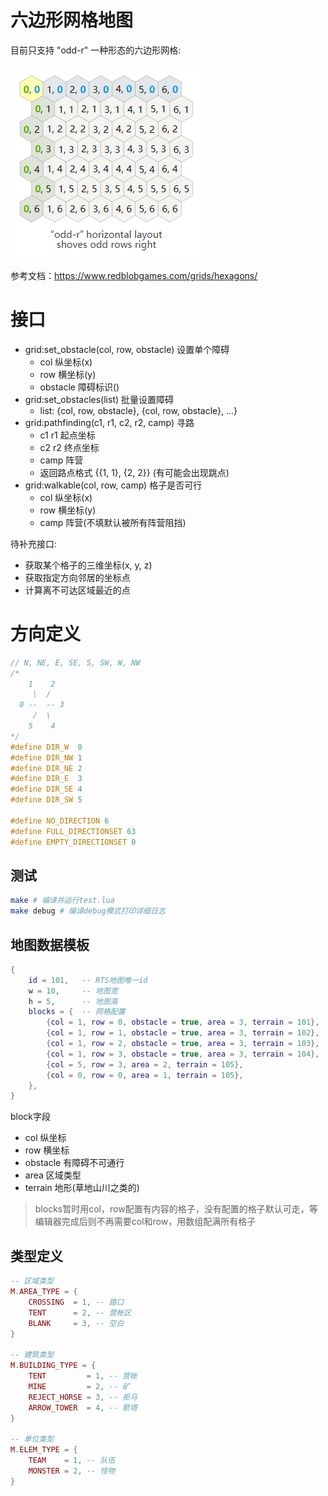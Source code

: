 # 六边形网格地图

目前只支持 "odd-r" 一种形态的六边形网格:

![](screenshots/odd-r.png)

参考文档：https://www.redblobgames.com/grids/hexagons/

# 接口
+ grid:set_obstacle(col, row, obstacle) 设置单个障碍
    + col 纵坐标(x)
    + row 横坐标(y)
    + obstacle 障碍标识()
+ grid:set_obstacles(list) 批量设置障碍
    + list: {col, row, obstacle}, {col, row, obstacle}, ...}
+ grid:pathfinding(c1, r1, c2, r2, camp) 寻路
    + c1 r1 起点坐标
    + c2 r2 终点坐标
    + camp 阵营
    + 返回路点格式 {{1, 1}, {2, 2}} (有可能会出现跳点)
+ grid:walkable(col, row, camp) 格子是否可行
    + col 纵坐标(x)
    + row 横坐标(y)
    + camp 阵营(不填默认被所有阵营阻挡)

待补充接口:
+ 获取某个格子的三维坐标(x, y, z)
+ 获取指定方向邻居的坐标点
+ 计算离不可达区域最近的点


# 方向定义
```c
// N, NE, E, SE, S, SW, W, NW
/*
    1    2
     \  /
  0 --  -- 3
     /  \
    5    4
*/
#define DIR_W  0
#define DIR_NW 1
#define DIR_NE 2
#define DIR_E  3
#define DIR_SE 4
#define DIR_SW 5

#define NO_DIRECTION 6
#define FULL_DIRECTIONSET 63
#define EMPTY_DIRECTIONSET 0
```

## 测试
```sh
make # 编译并运行test.lua
make debug # 编译debug模式打印详细日志
```

## 地图数据模板
```lua
{
    id = 101,   -- RTS地图唯一id
    w = 10,     -- 地图宽
    h = 5,      -- 地图高
    blocks = {  -- 网格配置
        {col = 1, row = 0, obstacle = true, area = 3, terrain = 101},
        {col = 1, row = 1, obstacle = true, area = 3, terrain = 102},
        {col = 1, row = 2, obstacle = true, area = 3, terrain = 103},
        {col = 1, row = 3, obstacle = true, area = 3, terrain = 104},
        {col = 5, row = 3, area = 2, terrain = 105},
        {col = 0, row = 0, area = 1, terrain = 105},
    },
}
```
block字段
+ col 纵坐标
+ row 横坐标
+ obstacle 有障碍不可通行
+ area 区域类型
+ terrain 地形(草地山川之类的)
>blocks暂时用col，row配置有内容的格子，没有配置的格子默认可走，等编辑器完成后则不再需要col和row，用数组配满所有格子

## 类型定义
```lua
-- 区域类型
M.AREA_TYPE = {
    CROSSING  = 1, -- 路口
    TENT      = 2, -- 营帐区
    BLANK     = 3, -- 空白
}

-- 建筑类型
M.BUILDING_TYPE = {
    TENT         = 1, -- 营帐
    MINE         = 2, -- 矿
    REJECT_HORSE = 3, -- 拒马
    ARROW_TOWER  = 4, -- 箭塔
}

-- 单位类型
M.ELEM_TYPE = {
    TEAM    = 1, -- 队伍
    MONSTER = 2, -- 怪物
}
```
